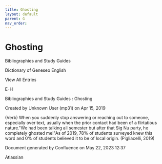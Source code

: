 ```yaml
---
title: Ghosting
layout: default
parent: G
nav_order:
---
```


# Ghosting

Bibliographies and Study Guides

Dictionary of Geneseo English

View All Entries

E-H

Bibliographies and Study Guides : Ghosting

Created by  Unknown User (mp31) on Apr 15, 2019

(Verb) When you suddenly stop answering or reaching out to someone, especially over text, usually when the prior contact had been of a flirtatious nature.&quot;We had been talking all semester but after that Sig Nu party, he completely ghosted me!&quot;As of 2019, 78% of students surveyed knew this word and 0% of students believed it to be of local origin. (Pigliacelli, 2019)

Document generated by Confluence on May 22, 2023 12:37

Atlassian
